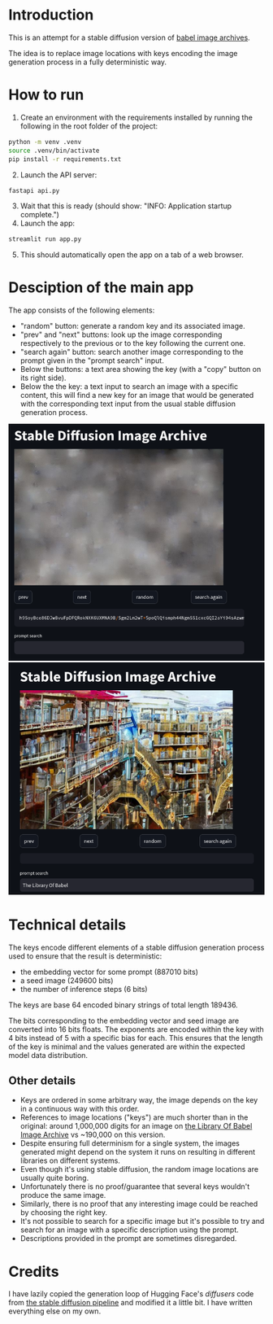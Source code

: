 # Introduction

This is an attempt for a stable diffusion version of [babel image archives](http://babelia.libraryofbabel.info/about.html).

The idea is to replace image locations with keys encoding the image generation process in a fully deterministic way.


# How to run

1. Create an environment with the requirements installed by running the following in the root folder of the project:
```bash
python -m venv .venv
source .venv/bin/activate
pip install -r requirements.txt
```
2. Launch the API server: 
```bash
fastapi api.py
```
3. Wait that this is ready (should show: "INFO:     Application startup complete.")
4. Launch the app:
```bash
streamlit run app.py
```
5. This should automatically open the app on a tab of a web browser.

# Desciption of the main app

The app consists of the following elements:
- "random" button: generate a random key and its associated image.
- "prev" and "next" buttons: look up the image corresponding respectively to the previous or to the key following the current one.
- "search again" button: search another image corresponding to the prompt given in the "prompt search" input.
- Below the buttons: a text area showing the key (with a "copy" button on its right side).
- Below the the key: a text input to search an image with a specific content, this will find a new key for an image that would be generated with the corresponding text input from the usual stable diffusion generation process.

![example of randomly generated image](images/random-key.png)
![example of prompt look-up](images/prompt-lob.png)


# Technical details

The keys encode different elements of a stable diffusion generation process used to ensure that the result is deterministic:
- the embedding vector for some prompt (887010 bits)
- a seed image (249600 bits)
- the number of inference steps (6 bits)

The keys are base 64 encoded binary strings of total length 189436.

The bits corresponding to the embedding vector and seed image are converted into 16 bits floats. The exponents are encoded within the key with 4 bits instead of 5 with a specific bias for each. This ensures that the length of the key is minimal and the values generated are within the expected model data distribution.


## Other details

- Keys are ordered in some arbitrary way, the image depends on the key in a continuous way with this order.
- References to image locations ("keys") are much shorter than in the original: around 1,000,000 digits for an image on [the Library Of Babel Image Archive](https://babelia.libraryofbabel.info) vs ~190,000 on this version.
- Despite ensuring full determinism for a single system, the images generated might depend on the system it runs on resulting in different libraries on different systems.
- Even though it's using stable diffusion, the random image locations are usually quite boring.
- Unfortunately there is no proof/guarantee that several keys wouldn't produce the same image.
- Similarly, there is no proof that any interesting image could be reached by choosing the right key.
- It's not possible to search for a specific image but it's possible to try and search for an image with a specific description using the prompt.
- Descriptions provided in the prompt are sometimes disregarded.


# Credits

I have lazily copied the generation loop of Hugging Face's *diffusers* code from [the stable diffusion pipeline](https://github.com/huggingface/diffusers/blob/main/src/diffusers/pipelines/stable_diffusion/pipeline_stable_diffusion.py) and modified it a little bit. I have written everything else on my own.






















